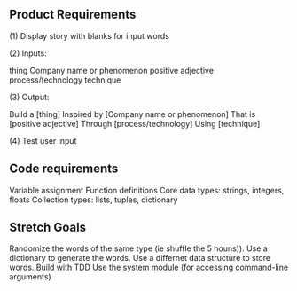 ## Product Requirements

(1) Display story with blanks for input words

(2) Inputs:

thing
Company name or phenomenon
positive adjective
process/technology
technique

(3) Output:

Build a [thing]
Inspired by [Company name or phenomenon]
That is [positive adjective]
Through [process/technology]
Using [technique]

(4) Test user input


## Code requirements

Variable assignment
Function definitions
Core data types: strings, integers, floats
Collection types: lists, tuples, dictionary

## Stretch Goals
Randomize the words of the same type (ie shuffle the 5 nouns)).
Use a dictionary to generate the words.
Use a differnet data structure to store words.
Build with TDD
Use the system module (for accessing command-line arguments)
